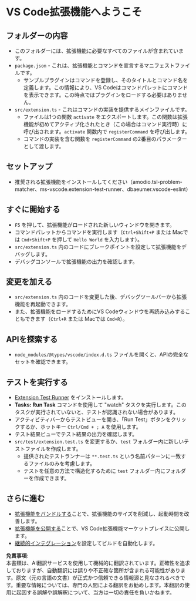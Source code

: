 # VS Code拡張機能へようこそ

## フォルダーの内容

* このフォルダーには、拡張機能に必要なすべてのファイルが含まれています。
* `package.json` - これは、拡張機能とコマンドを宣言するマニフェストファイルです。
  * サンプルプラグインはコマンドを登録し、そのタイトルとコマンド名を定義します。この情報により、VS Codeはコマンドパレットにコマンドを表示できます。この時点ではプラグインをロードする必要はありません。
* `src/extension.ts` - これはコマンドの実装を提供するメインファイルです。
  * ファイルは1つの関数 `activate` をエクスポートします。この関数は拡張機能が初めてアクティブ化されたとき（この場合はコマンド実行時）に呼び出されます。`activate` 関数内で `registerCommand` を呼び出します。
  * コマンドの実装を含む関数を `registerCommand` の2番目のパラメーターとして渡します。

## セットアップ

* 推奨される拡張機能をインストールしてください（amodio.tsl-problem-matcher、ms-vscode.extension-test-runner、dbaeumer.vscode-eslint）

## すぐに開始する

* `F5` を押して、拡張機能がロードされた新しいウィンドウを開きます。
* コマンドパレットからコマンドを実行します（`Ctrl+Shift+P` または Macでは `Cmd+Shift+P` を押して `Hello World` を入力します）。
* `src/extension.ts` 内のコードにブレークポイントを設定して拡張機能をデバッグします。
* デバッグコンソールで拡張機能の出力を確認します。

## 変更を加える

* `src/extension.ts` 内のコードを変更した後、デバッグツールバーから拡張機能を再起動できます。
* また、拡張機能をロードするためにVS Codeウィンドウを再読み込みすることもできます（`Ctrl+R` または Macでは `Cmd+R`）。

## APIを探索する

* `node_modules/@types/vscode/index.d.ts` ファイルを開くと、APIの完全なセットを確認できます。

## テストを実行する

* [Extension Test Runner](https://marketplace.visualstudio.com/items?itemName=ms-vscode.extension-test-runner) をインストールします。
* **Tasks: Run Task** コマンドを使用して "watch" タスクを実行します。このタスクが実行されていないと、テストが認識されない場合があります。
* アクティビティバーからテストビューを開き、「Run Test」ボタンをクリックするか、ホットキー `Ctrl/Cmd + ; A` を使用します。
* テスト結果ビューでテスト結果の出力を確認します。
* `src/test/extension.test.ts` を変更するか、`test` フォルダー内に新しいテストファイルを作成します。
  * 提供されたテストランナーは `**.test.ts` という名前パターンに一致するファイルのみを考慮します。
  * テストを任意の方法で構造化するために `test` フォルダー内にフォルダーを作成できます。

## さらに進む

* [拡張機能をバンドルする](https://code.visualstudio.com/api/working-with-extensions/bundling-extension?WT.mc_id=aiml-137032-kinfeylo)ことで、拡張機能のサイズを削減し、起動時間を改善します。
* [拡張機能を公開する](https://code.visualstudio.com/api/working-with-extensions/publishing-extension?WT.mc_id=aiml-137032-kinfeylo)ことで、VS Code拡張機能マーケットプレイスに公開します。
* [継続的インテグレーション](https://code.visualstudio.com/api/working-with-extensions/continuous-integration?WT.mc_id=aiml-137032-kinfeylo)を設定してビルドを自動化します。

**免責事項**:  
本書類は、AI翻訳サービスを使用して機械的に翻訳されています。正確性を追求しておりますが、自動翻訳には誤りや不正確な箇所が含まれる可能性があります。原文（元の言語の文書）が正式かつ信頼できる情報源と見なされるべきです。重要な情報については、専門の人間による翻訳をお勧めします。本翻訳の使用に起因する誤解や誤解釈について、当方は一切の責任を負いかねます。